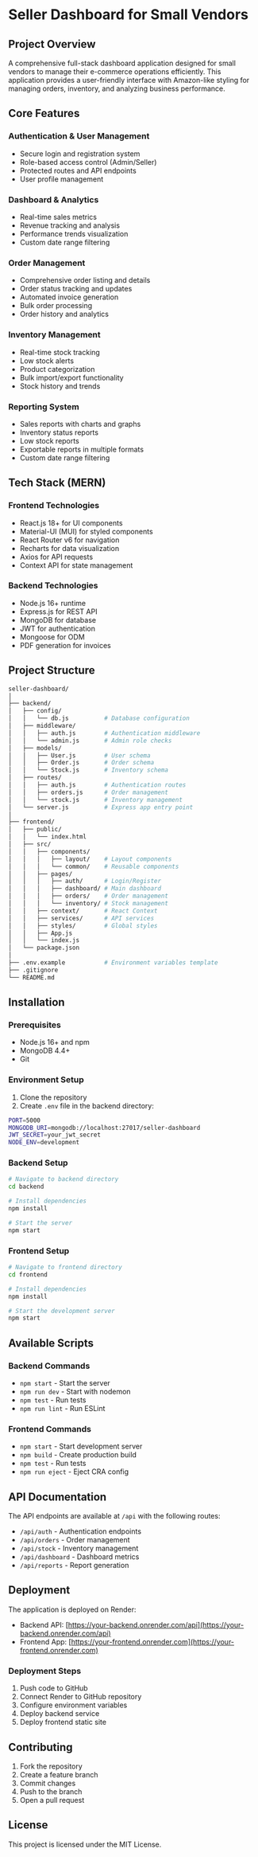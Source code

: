 # Seller Dashboard for Small Vendors

## Project Overview

A comprehensive full-stack dashboard application designed for small vendors to manage their e-commerce operations efficiently. This application provides a user-friendly interface with Amazon-like styling for managing orders, inventory, and analyzing business performance.

## Core Features

### Authentication & User Management

- Secure login and registration system
- Role-based access control (Admin/Seller)
- Protected routes and API endpoints
- User profile management

### Dashboard & Analytics

- Real-time sales metrics
- Revenue tracking and analysis
- Performance trends visualization
- Custom date range filtering

### Order Management

- Comprehensive order listing and details
- Order status tracking and updates
- Automated invoice generation
- Bulk order processing
- Order history and analytics

### Inventory Management

- Real-time stock tracking
- Low stock alerts
- Product categorization
- Bulk import/export functionality
- Stock history and trends

### Reporting System

- Sales reports with charts and graphs
- Inventory status reports
- Low stock reports
- Exportable reports in multiple formats
- Custom date range filtering

## Tech Stack (MERN)

### Frontend Technologies

- React.js 18+ for UI components
- Material-UI (MUI) for styled components
- React Router v6 for navigation
- Recharts for data visualization
- Axios for API requests
- Context API for state management

### Backend Technologies

- Node.js 16+ runtime
- Express.js for REST API
- MongoDB for database
- JWT for authentication
- Mongoose for ODM
- PDF generation for invoices

## Project Structure

```bash
seller-dashboard/
│
├── backend/
│   ├── config/
│   │   └── db.js          # Database configuration
│   ├── middleware/
│   │   ├── auth.js        # Authentication middleware
│   │   └── admin.js       # Admin role checks
│   ├── models/
│   │   ├── User.js        # User schema
│   │   ├── Order.js       # Order schema
│   │   └── Stock.js       # Inventory schema
│   ├── routes/
│   │   ├── auth.js        # Authentication routes
│   │   ├── orders.js      # Order management
│   │   └── stock.js       # Inventory management
│   └── server.js          # Express app entry point
│
├── frontend/
│   ├── public/
│   │   └── index.html
│   ├── src/
│   │   ├── components/
│   │   │   ├── layout/    # Layout components
│   │   │   └── common/    # Reusable components
│   │   ├── pages/
│   │   │   ├── auth/      # Login/Register
│   │   │   ├── dashboard/ # Main dashboard
│   │   │   ├── orders/    # Order management
│   │   │   └── inventory/ # Stock management
│   │   ├── context/       # React Context
│   │   ├── services/      # API services
│   │   ├── styles/        # Global styles
│   │   ├── App.js
│   │   └── index.js
│   └── package.json
│
├── .env.example           # Environment variables template
├── .gitignore
└── README.md
```

## Installation

### Prerequisites

- Node.js 16+ and npm
- MongoDB 4.4+
- Git

### Environment Setup

1. Clone the repository
2. Create `.env` file in the backend directory:

```bash
PORT=5000
MONGODB_URI=mongodb://localhost:27017/seller-dashboard
JWT_SECRET=your_jwt_secret
NODE_ENV=development
```

### Backend Setup

```bash
# Navigate to backend directory
cd backend

# Install dependencies
npm install

# Start the server
npm start
```

### Frontend Setup

```bash
# Navigate to frontend directory
cd frontend

# Install dependencies
npm install

# Start the development server
npm start
```

## Available Scripts

### Backend Commands

- `npm start` - Start the server
- `npm run dev` - Start with nodemon
- `npm test` - Run tests
- `npm run lint` - Run ESLint

### Frontend Commands

- `npm start` - Start development server
- `npm build` - Create production build
- `npm test` - Run tests
- `npm run eject` - Eject CRA config

## API Documentation

The API endpoints are available at `/api` with the following routes:

- `/api/auth` - Authentication endpoints
- `/api/orders` - Order management
- `/api/stock` - Inventory management
- `/api/dashboard` - Dashboard metrics
- `/api/reports` - Report generation

## Deployment

The application is deployed on Render:

- Backend API: [https://your-backend.onrender.com/api](https://your-backend.onrender.com/api)
- Frontend App: [https://your-frontend.onrender.com](https://your-frontend.onrender.com)

### Deployment Steps

1. Push code to GitHub
2. Connect Render to GitHub repository
3. Configure environment variables
4. Deploy backend service
5. Deploy frontend static site

## Contributing

1. Fork the repository
2. Create a feature branch
3. Commit changes
4. Push to the branch
5. Open a pull request

## License

This project is licensed under the MIT License.
